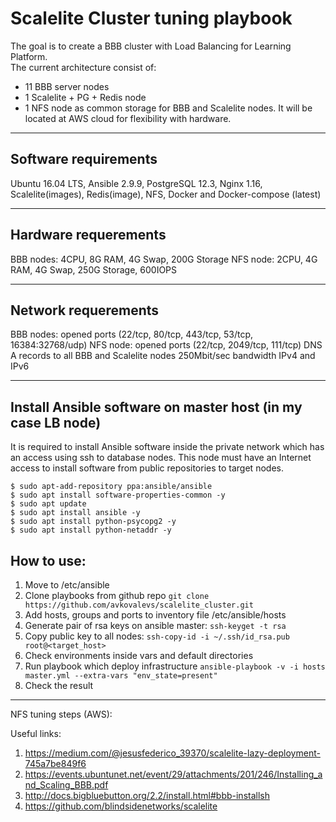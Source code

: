 Scalelite Cluster tuning playbook
=======
The goal is to create a BBB cluster with Load Balancing for Learning Platform.  
The current architecture consist of:
- 11 BBB server nodes
- 1 Scalelite + PG + Redis node
- 1 NFS node as common storage for BBB and Scalelite nodes. It will be located at AWS cloud for flexibility with hardware.
------
Software requirements
------
Ubuntu 16.04 LTS, Ansible 2.9.9, PostgreSQL 12.3, Nginx 1.16, Scalelite(images), Redis(image), NFS, Docker and Docker-compose (latest)

------
Hardware requerements
------
BBB nodes: 4CPU, 8G RAM, 4G Swap, 200G Storage
NFS node: 2CPU, 4G RAM, 4G Swap, 250G Storage, 600IOPS

------
Network requerements
------
BBB nodes: opened ports (22/tcp, 80/tcp, 443/tcp, 53/tcp, 16384:32768/udp)
NFS node: opened ports (22/tcp, 2049/tcp, 111/tcp)
DNS A records to all BBB and Scalelite nodes
250Mbit/sec bandwidth
IPv4 and IPv6

------
Install Ansible software on master host (in my case LB node)
------
It is required to install Ansible software inside the private network which has an access using ssh to database nodes. This node must have an Internet access to install software from public repositories to target nodes.
```
$ sudo apt-add-repository ppa:ansible/ansible
$ sudo apt install software-properties-common -y
$ sudo apt update
$ sudo apt install ansible -y
$ sudo apt install python-psycopg2 -y
$ sudo apt install python-netaddr -y
```
How to use:
------
1. Move to /etc/ansible
2. Clone playbooks from github repo ``` git clone https://github.com/avkovalevs/scalelite_cluster.git ```
3. Add hosts, groups and ports to inventory file /etc/ansible/hosts 
4. Generate pair of rsa keys on ansible master: ``` ssh-keyget -t rsa ```
5. Copy public key to all nodes: ``` ssh-copy-id -i ~/.ssh/id_rsa.pub root@<target_host> ```
6. Check environments inside vars and default directories
7. Run playbook which deploy infrastructure ``` ansible-playbook -v -i hosts master.yml --extra-vars "env_state=present" ```
8. Check the result
------
NFS tuning steps (AWS):


Useful links:
1. https://medium.com/@jesusfederico_39370/scalelite-lazy-deployment-745a7be849f6
2. https://events.ubuntunet.net/event/29/attachments/201/246/Installing_and_Scaling_BBB.pdf
3. http://docs.bigbluebutton.org/2.2/install.html#bbb-installsh
4. https://github.com/blindsidenetworks/scalelite




